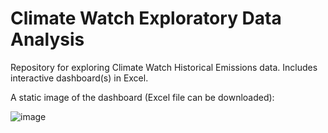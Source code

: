 # Climate Watch Exploratory Data Analysis
Repository for exploring Climate Watch Historical Emissions data. Includes interactive dashboard(s) in Excel.

A static image of the dashboard (Excel file can be downloaded):

![image](https://user-images.githubusercontent.com/102127193/230810092-58c81203-b8fe-45e1-ab7b-bac44372a8b1.png)

